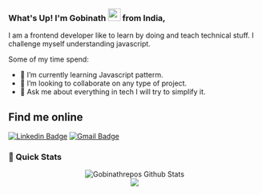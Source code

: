 ### What's Up! I'm Gobinath <img src="https://media.giphy.com/media/hvRJCLFzcasrR4ia7z/giphy.gif" width="25px"> from India,
 
I am a frontend developer like to learn by doing and teach technical stuff. I challenge myself understanding javascript.

Some of my time spend:

- 🌱 I’m currently learning Javascript patterm.
- 👯 I’m looking to collaborate on any type of project.
- 💬 Ask me about everything in tech I will try to simplify it.

## Find me online

[![Linkedin Badge](https://img.shields.io/badge/-LinkedIn-blue?style=flat-square&logo=Linkedin&logoColor=white&link=https://www.linkedin.com/in/gobinath-varatharajan-4103201a8/)](https://www.linkedin.com/in/gobinath-varatharajan-4103201a8/)
[![Gmail Badge](https://img.shields.io/badge/-Gmail-d14836?style=flat-square&logo=Gmail&logoColor=white&link=mailto:gobinathvb24@gmail.com)](mailto:gobinathvb24@gmail.com)

[twitter]: https://twitter.com/Gobinath_VB
[github]: https://github.com/gobinathvaratharajan
[hashnode]: https://gobinath.hashnode.dev/

### 🚀 Quick Stats
<p align="center">
<img align="center" src="https://github-readme-stats.vercel.app/api?username=gobinathvaratharajan&show_icons=true&line_height=21&theme=react" alt="Gobinathrepos Github Stats" /> <br />
<img align="center" src="https://github-readme-stats.vercel.app/api/top-langs/?username=gobinathvaratharajan&theme=react&line_height=27&layout=compact" />
</p>
